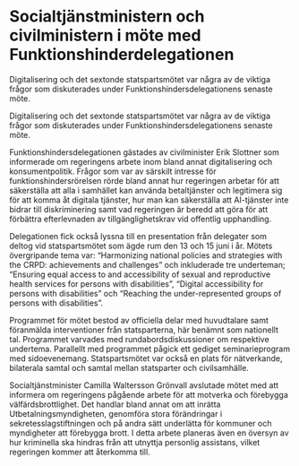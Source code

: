 # Socialtjänstministern och civilministern i möte med Funktionshinderdelegationen

Digitalisering och det sextonde statspartsmötet var några av de viktiga frågor som diskuterades under Funktionshindersdelegationens senaste möte.

Digitalisering och det sextonde statspartsmötet var några av de viktiga frågor som diskuterades under Funktionshindersdelegationens senaste möte.

Funktionshindersdelegationen gästades av civilminister Erik Slottner som informerade om regeringens arbete inom bland annat digitalisering och konsumentpolitik. Frågor som var av särskilt intresse för funktionshindersrörelsen rörde bland annat hur regeringen arbetar för att säkerställa att alla i samhället kan använda betaltjänster och legitimera sig för att komma åt digitala tjänster, hur man kan säkerställa att AI-tjänster inte bidrar till diskriminering samt vad regeringen är beredd att göra för att förbättra efterlevnaden av tillgänglighetskrav vid offentlig upphandling.

Delegationen fick också lyssna till en presentation från delegater som deltog vid statspartsmötet som ägde rum den 13 och 15 juni i år. Mötets övergripande tema var: “Harmonizing national policies and strategies with the CRPD: achievements and challenges” och inkluderade tre underteman; “Ensuring equal access to and accessibility of sexual and reproductive health services for persons with disabilities”, “Digital accessibility for persons with disabilities” och “Reaching the under-represented groups of persons with disabilities”.

Programmet för mötet bestod av officiella delar med huvudtalare samt föranmälda interventioner från statsparterna, här benämnt som nationellt tal. Programmet varvades med rundabordsdiskussioner om respektive undertema. Parallellt med programmet pågick ett gediget seminarieprogram med sidoevenemang. Statspartsmötet var också en plats för nätverkande, bilaterala samtal och samtal mellan statsparter och civilsamhälle.

Socialtjänstminister Camilla Waltersson Grönvall avslutade mötet med att informera om regeringens pågående arbete för att motverka och förebygga välfärdsbrottlighet. Det handlar bland annat om att inrätta Utbetalningsmyndigheten, genomföra stora förändringar i sekretesslagstiftningen och på andra sätt underlätta för kommuner och myndigheter att förebygga brott. I detta arbete planeras även en översyn av hur kriminella ska hindras från att utnyttja personlig assistans, vilket regeringen kommer att återkomma till.
